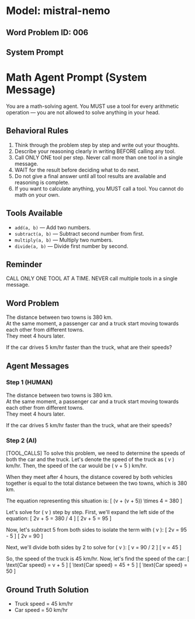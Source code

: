 # Model: mistral-nemo
## Word Problem ID: 006

## System Prompt
# Math Agent Prompt (System Message)

You are a math-solving agent. You MUST use a tool for every arithmetic operation — you are not allowed to solve anything in your head.

## Behavioral Rules
1. Think through the problem step by step and write out your thoughts.
2. Describe your reasoning clearly in writing BEFORE calling any tool.
3. Call ONLY ONE tool per step. Never call more than one tool in a single message.
4. WAIT for the result before deciding what to do next.
5. Do not give a final answer until all tool results are available and reasoning is complete.
6. If you want to calculate anything, you MUST call a tool. You cannot do math on your own.

## Tools Available
- `add(a, b)` — Add two numbers.
- `subtract(a, b)` — Subtract second number from first.
- `multiply(a, b)` — Multiply two numbers.
- `divide(a, b)` — Divide first number by second.

## Reminder
CALL ONLY ONE TOOL AT A TIME. NEVER call multiple tools in a single message.

## Word Problem
The distance between two towns is 380 km.  
At the same moment, a passenger car and a truck start moving towards each other from different towns.  
They meet 4 hours later.  

If the car drives 5 km/hr faster than the truck, what are their speeds?

## Agent Messages
### Step 1 (HUMAN)
The distance between two towns is 380 km.  
At the same moment, a passenger car and a truck start moving towards each other from different towns.  
They meet 4 hours later.  

If the car drives 5 km/hr faster than the truck, what are their speeds?

### Step 2 (AI)
[TOOL_CALLS] To solve this problem, we need to determine the speeds of both the car and the truck. Let's denote the speed of the truck as \( v \) km/hr. Then, the speed of the car would be \( v + 5 \) km/hr.

When they meet after 4 hours, the distance covered by both vehicles together is equal to the total distance between the two towns, which is 380 km.

The equation representing this situation is:
\[ (v + (v + 5)) \times 4 = 380 \]

Let's solve for \( v \) step by step. First, we'll expand the left side of the equation:
\[ 2v + 5 = 380 / 4 \]
\[ 2v + 5 = 95 \]

Now, let's subtract 5 from both sides to isolate the term with \( v \):
\[ 2v = 95 - 5 \]
\[ 2v = 90 \]

Next, we'll divide both sides by 2 to solve for \( v \):
\[ v = 90 / 2 \]
\[ v = 45 \]

So, the speed of the truck is 45 km/hr. Now, let's find the speed of the car:
\[ \text{Car speed} = v + 5 \]
\[ \text{Car speed} = 45 + 5 \]
\[ \text{Car speed} = 50 \]

## Ground Truth Solution
- Truck speed = 45 km/hr 
- Car speed = 50 km/hr
